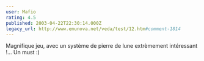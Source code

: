 ```yaml
---
user: Mafio
rating: 4.5
published: 2003-04-22T22:30:14.000Z
legacy_url: http://www.emunova.net/veda/test/12.htm#comment-1814
---
```

Magnifique jeu, avec un système de pierre de lune extrèmement intéressant !... Un must :)